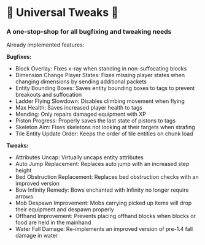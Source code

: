 # 🔧 Universal Tweaks 🔧
### A one-stop-shop for all bugfixing and tweaking needs

Already implemented features:

**Bugfixes:**
* Block Overlay: Fixes x-ray when standing in non-suffocating blocks
* Dimension Change Player States: Fixes missing player states when changing dimensions by sending additional packets
* Entity Bounding Boxes: Saves entity bounding boxes to tags to prevent breakouts and suffocation
* Ladder Flying Slowdown: Disables climbing movement when flying
* Max Health: Saves increased player health to tags
* Mending: Only repairs damaged equipment with XP
* Piston Progress: Properly saves the last state of pistons to tags
* Skeleton Aim: Fixes skeletons not looking at their targets when strafing
* Tile Entity Update Order: Keeps the order of tile entities on chunk load

**Tweaks:**
* Attributes Uncap: Virtually uncaps entity attributes
* Auto Jump Replacement: Replaces auto jump with an increased step height
* Bed Obstruction Replacement: Replaces bed obstruction checks with an improved version
* Bow Infinity Remedy: Bows enchanted with Infinity no longer require arrows
* Mob Despawn Improvement: Mobs carrying picked up items will drop their equipment and despawn properly
* Offhand Improvement: Prevents placing offhand blocks when blocks or food are held in the mainhand
* Water Fall Damage: Re-implements an improved version of pre-1.4 fall damage in water